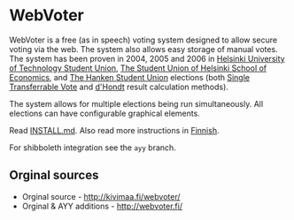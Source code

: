 # WebVoter

WebVoter is a free (as in speech) voting system designed to allow
secure voting via the web. The system also allows easy storage of
manual votes. The system has been proven in 2004, 2005 and 2006 in
[Helsinki University of Technology Student Union](http://www.tky.fi),
[The Student Union of Helsinki School of Economics](http://www.kyweb.fi),
and [ The Hanken Student Union](http://www.shsweb.fi) elections (both
[Single Transferrable Vote](http://en.wikipedia.org/wiki/Single_Transferrable_Vote)
and [d'Hondt](http://en.wikipedia.org/wiki/D) result calculation methods).

The system allows for multiple elections being run simultaneously.
All elections can have configurable graphical elements.

Read [INSTALL.md](INSTALL.md).
Also read more instructions in [Finnish](doc/yleista.md).

For shibboleth integration see the `ayy` branch.

## Orginal sources

 * Orginal source - http://kivimaa.fi/webvoter/
 * Orginal & AYY additions - http://webvoter.fi/

